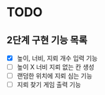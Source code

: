 # TODO

## 2단계 구현 기능 목록

- [x] 높이, 너비, 지뢰 개수 입력 기능
- [ ] 높이 X 너비 지뢰 없는 칸 생성
- [ ] 랜덤한 위치에 지뢰 심는 기능
- [ ] 지뢰 찾기 게임 출력 기능